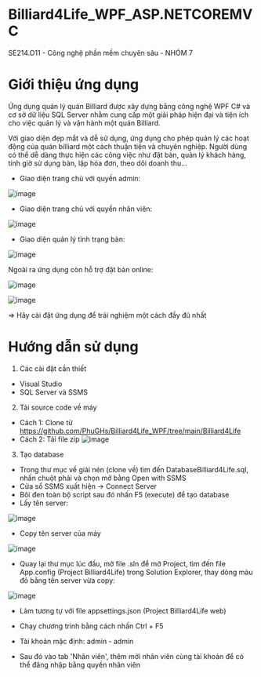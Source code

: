 # Billiard4Life_WPF_ASP.NETCOREMVC
SE214.O11 - Công nghệ phần mềm chuyên sâu - NHÓM 7

# Giới thiệu ứng dụng

Ứng dụng quản lý quán Billiard được xây dựng bằng công nghệ WPF C# và cơ sở dữ liệu SQL Server nhằm cung cấp một giải pháp hiện đại và tiện ích cho việc quản lý và vận hành một quán Billiard.

Với giao diện đẹp mắt và dễ sử dụng, ứng dụng cho phép quản lý các hoạt động của quán billiard một cách thuận tiện và chuyên nghiệp. Người dùng có thể dễ dàng thực hiện các công việc như đặt bàn, quản lý khách hàng, tính giờ sử dụng bàn, lập hóa đơn, theo dõi doanh thu...

- Giao diện trang chủ với quyền admin:

![image](https://github.com/PhuGHs/Billiard4Life_WPF/assets/96371073/9c866ed6-caf4-49e2-b5b4-940a34f26364)

- Giao diện trang chủ với quyền nhân viên:

![image](https://github.com/PhuGHs/Billiard4Life_WPF/assets/96371073/565ba1e0-4a35-475c-a723-42d54ecadac5)

- Giao diện quản lý tình trạng bàn:

![image](https://github.com/PhuGHs/Billiard4Life_WPF/assets/96371073/685390b0-c78b-42ed-8554-d353672f0bd4)

Ngoài ra ứng dụng còn hỗ trợ đặt bàn online:

![image](https://github.com/hoaihaii-el/Billiard4Life_CNPMCS/assets/96371073/11ff2ca1-89d4-4f69-a95e-265a43ab7f3e)

![image](https://github.com/hoaihaii-el/Billiard4Life_CNPMCS/assets/96371073/cbee28d5-4a04-4cf3-adde-e3c8c1980782)


=> Hãy cài đặt ứng dụng để trải nghiệm một cách đầy đủ nhất

# Hướng dẫn sử dụng

1. Các cài đặt cần thiết
- Visual Studio
- SQL Server và SSMS

2. Tải source code về máy
- Cách 1: Clone từ https://github.com/PhuGHs/Billiard4Life_WPF/tree/main/Billiard4Life
- Cách 2: Tải file zip
![image](https://github.com/PhuGHs/Billiard4Life_WPF/assets/96371073/9c3b8897-16da-4609-aecf-1273fdbf69f2)

3. Tạo database
- Trong thư mục về giải nén (clone về) tìm đến DatabaseBilliard4Life.sql, nhấn chuột phải và chọn mở bằng Open with SSMS
- Cửa sổ SSMS xuất hiện -> Connect Server
- Bôi đen toàn bộ script sau đó nhấn F5 (execute) để tạo database
- Lấy tên server:

![image](https://github.com/PhuGHs/Billiard4Life_WPF/assets/96371073/2ad3e445-4b05-4971-b578-72cf26fcde19)

- Copy tên server của máy

![image](https://github.com/PhuGHs/Billiard4Life_WPF/assets/96371073/12147f87-e082-4a1f-8f8c-6d6abc336703)

- Quay lại thư mục lúc đầu, mở file .sln để mở Project, tìm đến file App.config (Project Billiard4Life) trong Solution Explorer, thay dòng màu đỏ bằng tên server vừa copy:

![image](https://github.com/PhuGHs/Billiard4Life_WPF/assets/96371073/29143665-7562-41fe-a95f-d7c49f2dcee9)

- Làm tương tự với file appsettings.json (Project Billiard4Life web)

- Chạy chương trình bằng cách nhấn Ctrl + F5
- Tài khoản mặc định: admin - admin
- Sau đó vào tab 'Nhân viên', thêm mới nhân viên cùng tài khoản để có thể đăng nhập bằng quyền nhân viên

